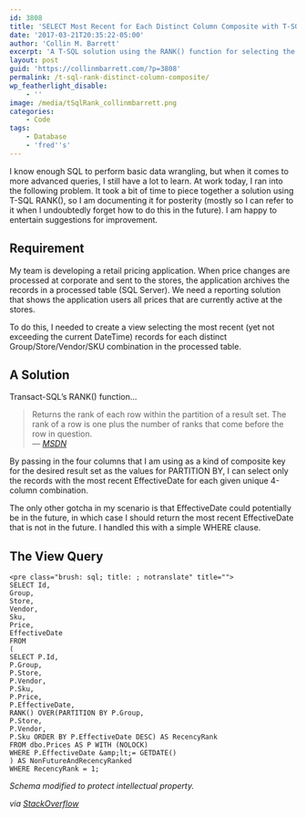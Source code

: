 ```yaml
---
id: 3808
title: 'SELECT Most Recent for Each Distinct Column Composite with T-SQL RANK()'
date: '2017-03-21T20:35:22-05:00'
author: 'Collin M. Barrett'
excerpt: 'A T-SQL solution using the RANK() function for selecting the most recent record for each distinct composite of multiple columns.'
layout: post
guid: 'https://collinmbarrett.com/?p=3808'
permalink: /t-sql-rank-distinct-column-composite/
wp_featherlight_disable:
    - ''
image: /media/tSqlRank_collinmbarrett.png
categories:
    - Code
tags:
    - Database
    - 'fred''s'
---
```


I know enough SQL to perform basic data wrangling, but when it comes to more advanced queries, I still have a lot to learn. At work today, I ran into the following problem. It took a bit of time to piece together a solution using T-SQL RANK(), so I am documenting it for posterity (mostly so I can refer to it when I undoubtedly forget how to do this in the future). I am happy to entertain suggestions for improvement.

## Requirement

My team is developing a retail pricing application. When price changes are processed at corporate and sent to the stores, the application archives the records in a processed table (SQL Server). We need a reporting solution that shows the application users all prices that are currently active at the stores.

To do this, I needed to create a view selecting the most recent (yet not exceeding the current DateTime) records for each distinct Group/Store/Vendor/SKU combination in the processed table.

## A Solution

Transact-SQL’s RANK() function…

> Returns the rank of each row within the partition of a result set. The rank of a row is one plus the number of ranks that come before the row in question.  
> — <cite>[MSDN](https://docs.microsoft.com/en-us/sql/t-sql/functions/rank-transact-sql)</cite>

By passing in the four columns that I am using as a kind of composite key for the desired result set as the values for PARTITION BY, I can select only the records with the most recent EffectiveDate for each given unique 4-column combination.

The only other gotcha in my scenario is that EffectiveDate could potentially be in the future, in which case I should return the most recent EffectiveDate that is not in the future. I handled this with a simple WHERE clause.

## The View Query

```
<pre class="brush: sql; title: ; notranslate" title="">
SELECT Id,
Group,
Store,
Vendor,
Sku,
Price,
EffectiveDate
FROM
(
SELECT P.Id,
P.Group,
P.Store,
P.Vendor,
P.Sku,
P.Price,
P.EffectiveDate,
RANK() OVER(PARTITION BY P.Group,
P.Store,
P.Vendor,
P.Sku ORDER BY P.EffectiveDate DESC) AS RecencyRank
FROM dbo.Prices AS P WITH (NOLOCK)
WHERE P.EffectiveDate &amp;lt;= GETDATE()
) AS NonFutureAndRecencyRanked
WHERE RecencyRank = 1;
```

*Schema modified to protect intellectual property.*

*via [StackOverflow](https://stackoverflow.com/questions/612231/how-can-i-select-rows-with-maxcolumn-value-partition-by-another-column-in-mys/612408#612408)*